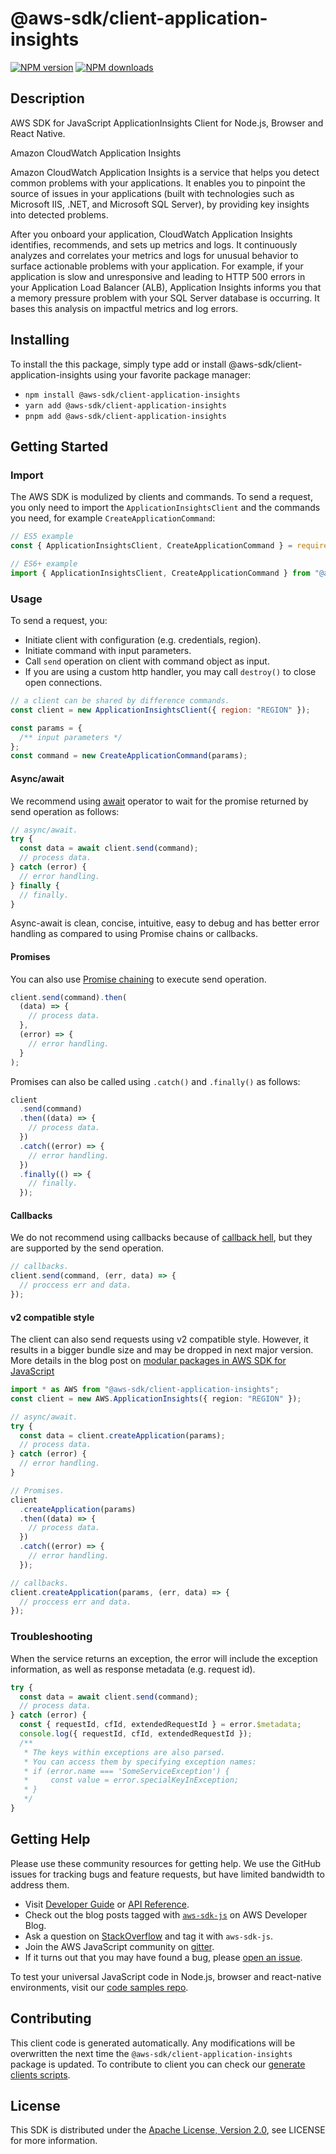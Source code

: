 # @aws-sdk/client-application-insights

[![NPM version](https://img.shields.io/npm/v/@aws-sdk/client-application-insights/latest.svg)](https://www.npmjs.com/package/@aws-sdk/client-application-insights)
[![NPM downloads](https://img.shields.io/npm/dm/@aws-sdk/client-application-insights.svg)](https://www.npmjs.com/package/@aws-sdk/client-application-insights)

## Description

AWS SDK for JavaScript ApplicationInsights Client for Node.js, Browser and React Native.

<fullname>Amazon CloudWatch Application Insights</fullname>

<p> Amazon CloudWatch Application Insights is a service that
helps you detect common problems with your applications. It
enables you to pinpoint the source of issues in your applications (built with technologies
such as Microsoft IIS, .NET, and Microsoft SQL Server), by providing key insights into
detected problems.</p>
<p>After you onboard your application, CloudWatch Application Insights identifies,
recommends, and sets up metrics and logs. It continuously analyzes and
correlates your metrics and logs for unusual behavior to surface actionable problems with
your application. For example, if your application is slow and unresponsive and leading to
HTTP 500 errors in your Application Load Balancer (ALB), Application Insights informs you
that a memory pressure problem with your SQL Server database is occurring. It bases this
analysis on impactful metrics and log errors. </p>

## Installing

To install the this package, simply type add or install @aws-sdk/client-application-insights
using your favorite package manager:

- `npm install @aws-sdk/client-application-insights`
- `yarn add @aws-sdk/client-application-insights`
- `pnpm add @aws-sdk/client-application-insights`

## Getting Started

### Import

The AWS SDK is modulized by clients and commands.
To send a request, you only need to import the `ApplicationInsightsClient` and
the commands you need, for example `CreateApplicationCommand`:

```js
// ES5 example
const { ApplicationInsightsClient, CreateApplicationCommand } = require("@aws-sdk/client-application-insights");
```

```ts
// ES6+ example
import { ApplicationInsightsClient, CreateApplicationCommand } from "@aws-sdk/client-application-insights";
```

### Usage

To send a request, you:

- Initiate client with configuration (e.g. credentials, region).
- Initiate command with input parameters.
- Call `send` operation on client with command object as input.
- If you are using a custom http handler, you may call `destroy()` to close open connections.

```js
// a client can be shared by difference commands.
const client = new ApplicationInsightsClient({ region: "REGION" });

const params = {
  /** input parameters */
};
const command = new CreateApplicationCommand(params);
```

#### Async/await

We recommend using [await](https://developer.mozilla.org/en-US/docs/Web/JavaScript/Reference/Operators/await)
operator to wait for the promise returned by send operation as follows:

```js
// async/await.
try {
  const data = await client.send(command);
  // process data.
} catch (error) {
  // error handling.
} finally {
  // finally.
}
```

Async-await is clean, concise, intuitive, easy to debug and has better error handling
as compared to using Promise chains or callbacks.

#### Promises

You can also use [Promise chaining](https://developer.mozilla.org/en-US/docs/Web/JavaScript/Guide/Using_promises#chaining)
to execute send operation.

```js
client.send(command).then(
  (data) => {
    // process data.
  },
  (error) => {
    // error handling.
  }
);
```

Promises can also be called using `.catch()` and `.finally()` as follows:

```js
client
  .send(command)
  .then((data) => {
    // process data.
  })
  .catch((error) => {
    // error handling.
  })
  .finally(() => {
    // finally.
  });
```

#### Callbacks

We do not recommend using callbacks because of [callback hell](http://callbackhell.com/),
but they are supported by the send operation.

```js
// callbacks.
client.send(command, (err, data) => {
  // proccess err and data.
});
```

#### v2 compatible style

The client can also send requests using v2 compatible style.
However, it results in a bigger bundle size and may be dropped in next major version. More details in the blog post
on [modular packages in AWS SDK for JavaScript](https://aws.amazon.com/blogs/developer/modular-packages-in-aws-sdk-for-javascript/)

```ts
import * as AWS from "@aws-sdk/client-application-insights";
const client = new AWS.ApplicationInsights({ region: "REGION" });

// async/await.
try {
  const data = client.createApplication(params);
  // process data.
} catch (error) {
  // error handling.
}

// Promises.
client
  .createApplication(params)
  .then((data) => {
    // process data.
  })
  .catch((error) => {
    // error handling.
  });

// callbacks.
client.createApplication(params, (err, data) => {
  // proccess err and data.
});
```

### Troubleshooting

When the service returns an exception, the error will include the exception information,
as well as response metadata (e.g. request id).

```js
try {
  const data = await client.send(command);
  // process data.
} catch (error) {
  const { requestId, cfId, extendedRequestId } = error.$metadata;
  console.log({ requestId, cfId, extendedRequestId });
  /**
   * The keys within exceptions are also parsed.
   * You can access them by specifying exception names:
   * if (error.name === 'SomeServiceException') {
   *     const value = error.specialKeyInException;
   * }
   */
}
```

## Getting Help

Please use these community resources for getting help.
We use the GitHub issues for tracking bugs and feature requests, but have limited bandwidth to address them.

- Visit [Developer Guide](https://docs.aws.amazon.com/sdk-for-javascript/v3/developer-guide/welcome.html)
  or [API Reference](https://docs.aws.amazon.com/AWSJavaScriptSDK/v3/latest/index.html).
- Check out the blog posts tagged with [`aws-sdk-js`](https://aws.amazon.com/blogs/developer/tag/aws-sdk-js/)
  on AWS Developer Blog.
- Ask a question on [StackOverflow](https://stackoverflow.com/questions/tagged/aws-sdk-js) and tag it with `aws-sdk-js`.
- Join the AWS JavaScript community on [gitter](https://gitter.im/aws/aws-sdk-js-v3).
- If it turns out that you may have found a bug, please [open an issue](https://github.com/aws/aws-sdk-js-v3/issues/new/choose).

To test your universal JavaScript code in Node.js, browser and react-native environments,
visit our [code samples repo](https://github.com/aws-samples/aws-sdk-js-tests).

## Contributing

This client code is generated automatically. Any modifications will be overwritten the next time the `@aws-sdk/client-application-insights` package is updated.
To contribute to client you can check our [generate clients scripts](https://github.com/aws/aws-sdk-js-v3/tree/master/scripts/generate-clients).

## License

This SDK is distributed under the
[Apache License, Version 2.0](http://www.apache.org/licenses/LICENSE-2.0),
see LICENSE for more information.
